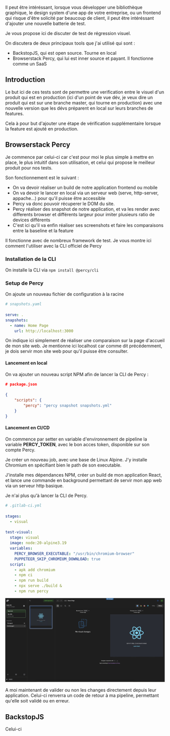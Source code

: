 Il peut être intéréssant, lorsque vous développer une bibliothèque graphique, le design system d'une app de votre entreprise, ou un frontend qui risque d'être solicité par beaucoup de client, il peut être intéréssant d'ajouter une nouvelle batterie de test. 

Je vous propose ici de discuter de test de régression visuel.

On discutera de deux principaux tools que j'ai utilisé qui sont :

- BackstopJS, qui est open source. Tourne en local
- Browserstack Percy, qui lui est inner source et payant. Il fonctionne comme un SaaS


## Introduction
Le but ici de ces tests sont de permettre une verification entre le visuel d'un produit qui est en production (ici d'un point de vue dév, je veux dire un produit qui est sur une branche master, qui tourne en production) avec une nouvelle version que les dévs préparent en local sur leurs branches de features.

Cela à pour but d'ajouter une étape de vérification supplémentaire lorsque la feature est ajouté en production.

## Browserstack Percy
Je commence par celui-ci car c'est pour moi le plus simple à mettre en place, le plus intuitif dans son utilisation, et celui qui propose le meilleur produit pour nos tests. 

Son fonctionnement est le suivant : 

- On va devoir réaliser un build de notre application frontend ou mobile
- On va devoir le lancer en local via un serveur web (serve, http-server, appache...) pour qu'il puisse être accessible
- Percy va donc pouvoir récuperer le DOM du site.
- Percy réaliser des snapshot de notre application, et va les render avec differents browser et différents largeur pour imiter plusieurs ratio de devices différents
- C'est ici qu'il va enfin réaliser ses screenshots et faire les comparaisons entre la baseline et la feature

Il fonctionne avec de nombreux framework de test. Je vous montre ici comment l'utiliser avec la CLI officiel de Percy

### Installation de la CLI
On installe la CLI via `npm install @percy/cli`

### Setup de Percy
On ajoute un nouveau fichier de configuration à la racine 

```yaml linenums="1"
# snapshots.yaml

serve: . 
snapshots:
  - name: Home Page
    url: http://localhost:3000
```

On indique ici simplement de réaliser une comparaison sur la page d'accueil de mon site web. Je mentionne ici localhost car comme dit précédemment, je dois servir mon site web pour qu'il puisse être consulter.

#### Lancement en local
On va ajouter un nouveau script NPM afin de lancer la CLI de Percy : 

```json linenums="1"
# package.json

{
    "scripts": {
        "percy": "percy snapshot snapshots.yml"
    }
}
```


#### Lancement en CI/CD

On commence par setter en variable d'environnement de pipeline la variable **PERCY_TOKEN**, avec le bon acces token, disponible sur son compte Percy.

Je créer un nouveau job, avec une base de Linux Alpine. J'y installe Chromium en spécifiant bien le path de son executable. 

J'installe mes dépendances NPM, créer un build de mon application React, et lance une commande en background permettant de servir mon app web via un serveur http basique. 

Je n'ai plus qu'à lancer la CLI de Percy.

```yaml linenums="1"
# .gitlab-ci.yml

stages:
  - visual

test-visual:
  stage: visual
  image: node:20-alpine3.19
  variables:
    PERCY_BROWSER_EXECUTABLE: "/usr/bin/chromium-browser"
    PUPPETEER_SKIP_CHROMIUM_DOWNLOAD: true
  script:
    - apk add chromium
    - npm ci 
    - npm run build
    - npx serve ./build &
    - npm run percy
```


![percy-browserstack](./img/percy-browserstack.png)

A moi maintenant de valider ou non les changes directement depuis leur application. Celui-ci renverra un code de retour à ma pipeline, permettant qu'elle soit validé ou en erreur.

## BackstopJS
Celui-ci
